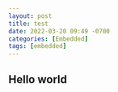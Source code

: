 ```yaml
---
layout: post
title: test
date: 2022-03-20 09:49 -0700
categories: [Embedded]
tags: [embedded]
---
```


## Hello world
